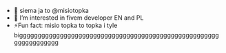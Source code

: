 - 👋 siema ja to @misiotopka
- 👀 I’m interested in fivem developer EN and PL
- ⚡Fun fact: misio topka to topka i tyle bigggggggggggggggggggggggggggggggggggggggggggggggggggggggggggggggggg

<!---
sigma sigma boy sigma sigma boy sigma sigma boy sigma sigma boy sigma sigma boy sigma sigma boy 
--->
